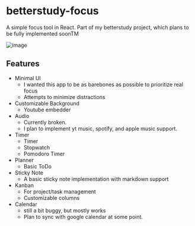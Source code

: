 # betterstudy-focus

A simple focus tool in React. Part of my betterstudy project, which plans to be fully implemented soonTM

![image](https://github.com/ethnyl/betterstudy-focus/assets/72218235/fd4dc021-824d-48db-a4a7-37483b48dc7c)


##  Features
- Minimal UI
  - I wanted this app to be as barebones as possible to prioritize real focus
  - Attempts to minimize distractions
- Customizable Background
  - Youtube embedder
- Audio
  - Currently broken.
  - I plan to implement yt music,  spotify, and apple music support.
- Timer
  - Timer
  - Stopwatch
  - Pomodoro Timer
- Planner
  - Basic ToDo
- Sticky Note
  - A basic sticky note implementation with markdown support
- Kanban
  - For project/task management
  - Customizable columns
- Calendar
  - still a bit buggy, but  mostly works
  - Plan to sync with google calendar at some point.

